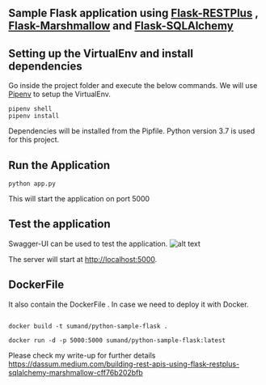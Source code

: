 ## Sample Flask application using [Flask-RESTPlus](https://flask-restplus.readthedocs.io/en/stable/index.html) , [Flask-Marshmallow](https://flask-marshmallow.readthedocs.io/en/latest/) and [Flask-SQLAlchemy](https://flask-sqlalchemy.palletsprojects.com/en/2.x/quickstart/)

## Setting up the VirtualEnv and install dependencies
Go inside the project folder and execute the below commands. We will use [Pipenv](https://pypi.org/project/pipenv/) to setup the VirtualEnv.

```
pipenv shell
pipenv install

```
Dependencies will be installed from the Pipfile. Python version 3.7 is used for this project.

## Run the Application

```
python app.py

```

This will start the application on port 5000

## Test the application

Swagger-UI can be used to test the application.
![alt text](sample-flask-application.png)

The server will start at <http://localhost:5000>.

## DockerFile
It also contain the DockerFile . In case we need to deploy it with Docker.
```

docker build -t sumand/python-sample-flask .

docker run -d -p 5000:5000 sumand/python-sample-flask:latest

```

Please check my write-up for further details <https://dassum.medium.com/building-rest-apis-using-flask-restplus-sqlalchemy-marshmallow-cff76b202bfb>
